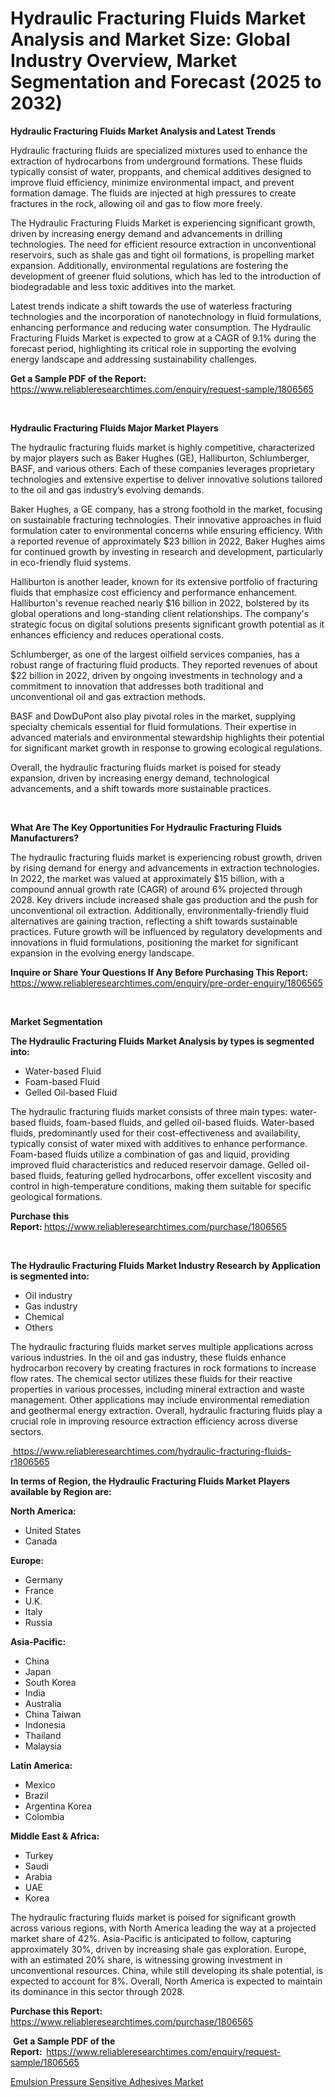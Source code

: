 <p><h1>Hydraulic Fracturing Fluids Market Analysis and Market Size: Global Industry Overview, Market Segmentation and Forecast (2025 to 2032)</h1></p><p><strong>Hydraulic Fracturing Fluids Market Analysis and Latest Trends</strong></p>
<p><p>Hydraulic fracturing fluids are specialized mixtures used to enhance the extraction of hydrocarbons from underground formations. These fluids typically consist of water, proppants, and chemical additives designed to improve fluid efficiency, minimize environmental impact, and prevent formation damage. The fluids are injected at high pressures to create fractures in the rock, allowing oil and gas to flow more freely.</p><p>The Hydraulic Fracturing Fluids Market is experiencing significant growth, driven by increasing energy demand and advancements in drilling technologies. The need for efficient resource extraction in unconventional reservoirs, such as shale gas and tight oil formations, is propelling market expansion. Additionally, environmental regulations are fostering the development of greener fluid solutions, which has led to the introduction of biodegradable and less toxic additives into the market.</p><p>Latest trends indicate a shift towards the use of waterless fracturing technologies and the incorporation of nanotechnology in fluid formulations, enhancing performance and reducing water consumption. The Hydraulic Fracturing Fluids Market is expected to grow at a CAGR of 9.1% during the forecast period, highlighting its critical role in supporting the evolving energy landscape and addressing sustainability challenges.</p></p>
<p><strong>Get a Sample PDF of the Report:&nbsp;</strong> <a href="https://www.reliableresearchtimes.com/enquiry/request-sample/1806565?utm_campaign=3028&utm_medium=2&utm_source=Github&utm_content=ia&utm_term=31032025&utm_id=hydraulic-fracturing-fluids">https://www.reliableresearchtimes.com/enquiry/request-sample/1806565</a></p>
<p>&nbsp;</p>
<p><strong>Hydraulic Fracturing Fluids Major Market Players</strong></p>
<p><p>The hydraulic fracturing fluids market is highly competitive, characterized by major players such as Baker Hughes (GE), Halliburton, Schlumberger, BASF, and various others. Each of these companies leverages proprietary technologies and extensive expertise to deliver innovative solutions tailored to the oil and gas industry’s evolving demands.</p><p>Baker Hughes, a GE company, has a strong foothold in the market, focusing on sustainable fracturing technologies. Their innovative approaches in fluid formulation cater to environmental concerns while ensuring efficiency. With a reported revenue of approximately $23 billion in 2022, Baker Hughes aims for continued growth by investing in research and development, particularly in eco-friendly fluid systems.</p><p>Halliburton is another leader, known for its extensive portfolio of fracturing fluids that emphasize cost efficiency and performance enhancement. Halliburton's revenue reached nearly $16 billion in 2022, bolstered by its global operations and long-standing client relationships. The company's strategic focus on digital solutions presents significant growth potential as it enhances efficiency and reduces operational costs.</p><p>Schlumberger, as one of the largest oilfield services companies, has a robust range of fracturing fluid products. They reported revenues of about $22 billion in 2022, driven by ongoing investments in technology and a commitment to innovation that addresses both traditional and unconventional oil and gas extraction methods.</p><p>BASF and DowDuPont also play pivotal roles in the market, supplying specialty chemicals essential for fluid formulations. Their expertise in advanced materials and environmental stewardship highlights their potential for significant market growth in response to growing ecological regulations.</p><p>Overall, the hydraulic fracturing fluids market is poised for steady expansion, driven by increasing energy demand, technological advancements, and a shift towards more sustainable practices.</p></p>
<p>&nbsp;</p>
<p><strong>What Are The Key Opportunities For Hydraulic Fracturing Fluids Manufacturers?</strong></p>
<p><p>The hydraulic fracturing fluids market is experiencing robust growth, driven by rising demand for energy and advancements in extraction technologies. In 2022, the market was valued at approximately $15 billion, with a compound annual growth rate (CAGR) of around 6% projected through 2028. Key drivers include increased shale gas production and the push for unconventional oil extraction. Additionally, environmentally-friendly fluid alternatives are gaining traction, reflecting a shift towards sustainable practices. Future growth will be influenced by regulatory developments and innovations in fluid formulations, positioning the market for significant expansion in the evolving energy landscape.</p></p>
<p><strong>Inquire or Share Your Questions If Any Before Purchasing This Report:</strong> <a href="https://www.reliableresearchtimes.com/enquiry/pre-order-enquiry/1806565?utm_campaign=3028&utm_medium=2&utm_source=Github&utm_content=ia&utm_term=31032025&utm_id=hydraulic-fracturing-fluids">https://www.reliableresearchtimes.com/enquiry/pre-order-enquiry/1806565</a></p>
<p>&nbsp;</p>
<p><strong>Market Segmentation</strong></p>
<p><strong>The Hydraulic Fracturing Fluids Market Analysis by types is segmented into:</strong></p>
<p><ul><li>Water-based Fluid</li><li>Foam-based Fluid</li><li>Gelled Oil-based Fluid</li></ul></p>
<p><p>The hydraulic fracturing fluids market consists of three main types: water-based fluids, foam-based fluids, and gelled oil-based fluids. Water-based fluids, predominantly used for their cost-effectiveness and availability, typically consist of water mixed with additives to enhance performance. Foam-based fluids utilize a combination of gas and liquid, providing improved fluid characteristics and reduced reservoir damage. Gelled oil-based fluids, featuring gelled hydrocarbons, offer excellent viscosity and control in high-temperature conditions, making them suitable for specific geological formations.</p></p>
<p><strong>Purchase this Report:&nbsp;</strong><a href="https://www.reliableresearchtimes.com/purchase/1806565?utm_campaign=3028&utm_medium=2&utm_source=Github&utm_content=ia&utm_term=31032025&utm_id=hydraulic-fracturing-fluids">https://www.reliableresearchtimes.com/purchase/1806565</a></p>
<p>&nbsp;</p>
<p><strong>The Hydraulic Fracturing Fluids Market Industry Research by Application is segmented into:</strong></p>
<p><ul><li>Oil industry</li><li>Gas industry</li><li>Chemical</li><li>Others</li></ul></p>
<p><p>The hydraulic fracturing fluids market serves multiple applications across various industries. In the oil and gas industry, these fluids enhance hydrocarbon recovery by creating fractures in rock formations to increase flow rates. The chemical sector utilizes these fluids for their reactive properties in various processes, including mineral extraction and waste management. Other applications may include environmental remediation and geothermal energy extraction. Overall, hydraulic fracturing fluids play a crucial role in improving resource extraction efficiency across diverse sectors.</p></p>
<p><a href="https://www.reliableresearchtimes.com/hydraulic-fracturing-fluids-r1806565?utm_campaign=3028&utm_medium=2&utm_source=Github&utm_content=ia&utm_term=31032025&utm_id=hydraulic-fracturing-fluids">&nbsp;https://www.reliableresearchtimes.com/hydraulic-fracturing-fluids-r1806565</a></p>
<p><strong>In terms of Region, the Hydraulic Fracturing Fluids Market Players available by Region are:</strong></p>
<p>
    <p> <strong> North America: </strong>
        <ul>
            <li>United States</li>
            <li>Canada</li>
        </ul>
        </p> 
    <p> <strong> Europe: </strong>
        <ul>
            <li>Germany</li>
            <li>France</li>
            <li>U.K.</li>
            <li>Italy</li>
            <li>Russia</li>
        </ul>
        </p> 
    <p> <strong> Asia-Pacific: </strong>
        <ul>
            <li>China</li>
            <li>Japan</li>
            <li>South Korea</li>
            <li>India</li>
            <li>Australia</li>
            <li>China Taiwan</li>
            <li>Indonesia</li>
            <li>Thailand</li>
            <li>Malaysia</li>
        </ul>
        </p> 
    <p> <strong> Latin America: </strong>
        <ul>
            <li>Mexico</li>
            <li>Brazil</li>
            <li>Argentina Korea</li>
            <li>Colombia</li>
        </ul>
        </p> 
    <p> <strong> Middle East & Africa: </strong>
        <ul>
            <li>Turkey</li>
            <li>Saudi</li>
            <li>Arabia</li>
            <li>UAE</li>
            <li>Korea</li>
        </ul>
    </p>
    </p>
<p><p>The hydraulic fracturing fluids market is poised for significant growth across various regions, with North America leading the way at a projected market share of 42%. Asia-Pacific is anticipated to follow, capturing approximately 30%, driven by increasing shale gas exploration. Europe, with an estimated 20% share, is witnessing growing investment in unconventional resources. China, while still developing its shale potential, is expected to account for 8%. Overall, North America is expected to maintain its dominance in this sector through 2028.</p></p>
<p><strong>Purchase this Report: </strong><a href="https://www.reliableresearchtimes.com/purchase/1806565?utm_campaign=3028&utm_medium=2&utm_source=Github&utm_content=ia&utm_term=31032025&utm_id=hydraulic-fracturing-fluids">https://www.reliableresearchtimes.com/purchase/1806565</a></p>
<p>&nbsp;<strong>Get a Sample PDF of the Report:&nbsp;&nbsp;</strong><a href="https://www.reliableresearchtimes.com/enquiry/request-sample/1806565?utm_campaign=3028&utm_medium=2&utm_source=Github&utm_content=ia&utm_term=31032025&utm_id=hydraulic-fracturing-fluids">https://www.reliableresearchtimes.com/enquiry/request-sample/1806565</a></p>
<p><strong></strong></p>
<p><p><a href="https://github.com/mohmodsiason/Market-Research-Report-List-1/blob/main/emulsion-pressure-sensitive-adhesives-market.md?utm_campaign=3028&utm_medium=2&utm_source=Github&utm_content=ia&utm_term=31032025&utm_id=hydraulic-fracturing-fluids">Emulsion Pressure Sensitive Adhesives Market</a></p></p>